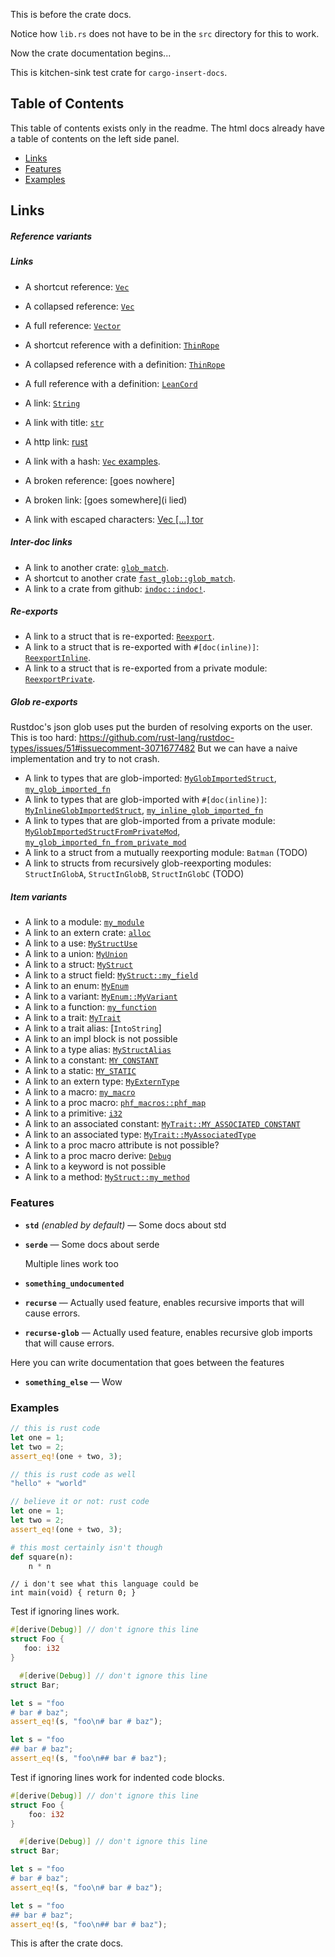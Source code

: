 This is before the crate docs.

Notice how `lib.rs` does not have to be in the `src` directory for this to work.

Now the crate documentation begins...

<!-- docs intro start -->
This is kitchen-sink test crate for `cargo-insert-docs`.
<!-- docs intro end -->

## Table of Contents

This table of contents exists only in the readme. 
The html docs already have a table of contents on the left side panel.

- [Links](#links)
- [Features](#features)
- [Examples](#examples)

## Links

<!-- docs rest start -->
##### Reference variants

##### Links
- A shortcut reference: [`Vec`]
- A collapsed reference: [`Vec`][]
- A full reference: [`Vector`][`Vec`]

- A shortcut reference with a definition: [`ThinRope`]
- A collapsed reference with a definition: [`ThinRope`][]
- A full reference with a definition: [`LeanCord`][`ThinRope`]

- A link: [`String`](https://doc.rust-lang.org/alloc/string/struct.String.html)
- A link with title: [`str`](https://doc.rust-lang.org/std/primitive.str.html "A String!")
- A http link: [rust](https://www.rust-lang.org/)
- A link with a hash: [`Vec` examples](https://doc.rust-lang.org/alloc/vec/struct.Vec.html#examples).
- A broken reference: [goes nowhere]
- A broken link: [goes somewhere](i lied)
- A link with escaped characters: [Vec \[...\] tor](https://doc.rust-lang.org/alloc/vec/struct.Vec.html "does \"this\" work?")

##### Inter-doc links
- A link to another crate: [`glob_match`](https://docs.rs/fast-glob/1.0.0/fast_glob/fn.glob_match.html).
- A shortcut to another crate [`fast_glob::glob_match`].
- A link to a crate from github: [`indoc::indoc!`].

##### Re-exports
- A link to a struct that is re-exported: [`Reexport`].
- A link to a struct that is re-exported with `#[doc(inline)]`: [`ReexportInline`].
- A link to a struct that is re-exported from a private module: [`ReexportPrivate`].

##### Glob re-exports
Rustdoc's json glob uses put the burden of resolving exports on the user.
This is too hard: <https://github.com/rust-lang/rustdoc-types/issues/51#issuecomment-3071677482>
But we can have a naive implementation and try to not crash.

- A link to types that are glob-imported: [`MyGlobImportedStruct`], [`my_glob_imported_fn`]
- A link to types that are glob-imported with `#[doc(inline)]`: [`MyInlineGlobImportedStruct`], [`my_inline_glob_imported_fn`]
- A link to types that are glob-imported from a private module: [`MyGlobImportedStructFromPrivateMod`], [`my_glob_imported_fn_from_private_mod`]
- A link to a struct from a mutually reexporting module: `Batman` (TODO)
- A link to structs from recursively glob-reexporting modules: `StructInGlobA`, `StructInGlobB`, `StructInGlobC` (TODO)

##### Item variants
- A link to a module: [`my_module`]
- A link to an extern crate: [`alloc`]
- A link to a use: [`MyStructUse`]
- A link to a union: [`MyUnion`]
- A link to a struct: [`MyStruct`]
- A link to a struct field: [`MyStruct::my_field`]
- A link to an enum: [`MyEnum`]
- A link to a variant: [`MyEnum::MyVariant`]
- A link to a function: [`my_function`]
- A link to a trait: [`MyTrait`]
- A link to a trait alias: [`IntoString`]
- A link to an impl block is not possible
- A link to a type alias: [`MyStructAlias`]
- A link to a constant: [`MY_CONSTANT`]
- A link to a static: [`MY_STATIC`]
- A link to an extern type: [`MyExternType`]
- A link to a macro: [`my_macro`]
- A link to a proc macro: [`phf_macros::phf_map`]
- A link to a primitive: [`i32`]
- A link to an associated constant: [`MyTrait::MY_ASSOCIATED_CONSTANT`]
- A link to an associated type: [`MyTrait::MyAssociatedType`]
- A link to a proc macro attribute is not possible?
- A link to a proc macro derive: [`Debug`]
- A link to a keyword is not possible
- A link to a method: [`MyStruct::my_method`]


### Features
<!-- features start -->
- **`std`** *(enabled by default)* — Some docs about std
- **`serde`** — Some docs about serde

  Multiple lines work too
- **`something_undocumented`**
- **`recurse`** — Actually used feature, enables recursive imports that will cause errors.
- **`recurse-glob`** — Actually used feature, enables recursive glob imports that will cause errors.

Here you can write documentation that goes
between the features

- **`something_else`** — Wow
<!-- features end -->

### Examples
```rust
// this is rust code
let one = 1;
let two = 2;
assert_eq!(one + two, 3);
```

```rust
// this is rust code as well
"hello" + "world"
```

```rust
// believe it or not: rust code
let one = 1;
let two = 2;
assert_eq!(one + two, 3);
```

```python
# this most certainly isn't though
def square(n):
    n * n
```

```custom,{.language-c}
// i don't see what this language could be
int main(void) { return 0; }
```

Test if ignoring lines work.
```rust
#[derive(Debug)] // don't ignore this line
struct Foo {
   foo: i32
}

  #[derive(Debug)] // don't ignore this line
struct Bar;

let s = "foo
# bar # baz";
assert_eq!(s, "foo\n# bar # baz");

let s = "foo
## bar # baz";
assert_eq!(s, "foo\n## bar # baz");
```

Test if ignoring lines work for indented code blocks.

```rust
#[derive(Debug)] // don't ignore this line
struct Foo {
    foo: i32
}

  #[derive(Debug)] // don't ignore this line
struct Bar;

let s = "foo
# bar # baz";
assert_eq!(s, "foo\n# bar # baz");

let s = "foo
## bar # baz";
assert_eq!(s, "foo\n## bar # baz");
```


[`phf_macros::phf_map`]: https://docs.rs/phf_macros/0.12.1/phf_macros/macro.phf_map.html
[`my_module`]: https://docs.rs/test-crate/0.0.0/test_crate/my_module/index.html
[`my_macro`]: https://docs.rs/test-crate/0.0.0/test_crate/macro.my_macro.html
[`my_inline_glob_imported_fn`]: https://docs.rs/test-crate/0.0.0/test_crate/fn.my_inline_glob_imported_fn.html
[`my_glob_imported_fn`]: https://docs.rs/test-crate/0.0.0/test_crate/to_be_glob_imported/fn.my_glob_imported_fn.html
[`my_glob_imported_fn_from_private_mod`]: https://docs.rs/test-crate/0.0.0/test_crate/fn.my_glob_imported_fn_from_private_mod.html
[`my_function`]: https://docs.rs/test-crate/0.0.0/test_crate/fn.my_function.html
[`indoc::indoc!`]: https://docs.rs/indoc/2.0.6/indoc/macro.indoc.html
[`i32`]: https://doc.rust-lang.org/std/primitive.i32.html
[`fast_glob::glob_match`]: https://docs.rs/fast-glob/1.0.0/fast_glob/fn.glob_match.html
[`alloc`]: https://doc.rust-lang.org/alloc/index.html
[`Vec`]: https://doc.rust-lang.org/alloc/vec/struct.Vec.html
[`Reexport`]: https://docs.rs/test-crate/0.0.0/test_crate/reexport/struct.Reexport.html
[`ReexportPrivate`]: https://docs.rs/test-crate/0.0.0/test_crate/struct.ReexportPrivate.html
[`ReexportInline`]: https://docs.rs/test-crate/0.0.0/test_crate/struct.ReexportInline.html
[`MyUnion`]: https://docs.rs/test-crate/0.0.0/test_crate/union.MyUnion.html
[`MyTrait`]: https://docs.rs/test-crate/0.0.0/test_crate/trait.MyTrait.html
[`MyTrait::MyAssociatedType`]: https://docs.rs/test-crate/0.0.0/test_crate/trait.MyTrait.html#associatedtype.MyAssociatedType
[`MyTrait::MY_ASSOCIATED_CONSTANT`]: https://docs.rs/test-crate/0.0.0/test_crate/trait.MyTrait.html#associatedconstant.MY_ASSOCIATED_CONSTANT
[`MyStruct`]: https://docs.rs/test-crate/0.0.0/test_crate/struct.MyStruct.html
[`MyStructUse`]: https://docs.rs/test-crate/0.0.0/test_crate/struct.MyStruct.html
[`MyStructAlias`]: https://docs.rs/test-crate/0.0.0/test_crate/type.MyStructAlias.html
[`MyStruct::my_method`]: https://docs.rs/test-crate/0.0.0/test_crate/struct.MyStruct.html#method.my_method
[`MyStruct::my_field`]: https://docs.rs/test-crate/0.0.0/test_crate/struct.MyStruct.html#structfield.my_field
[`MyInlineGlobImportedStruct`]: https://docs.rs/test-crate/0.0.0/test_crate/struct.MyInlineGlobImportedStruct.html
[`MyGlobImportedStruct`]: https://docs.rs/test-crate/0.0.0/test_crate/to_be_glob_imported/struct.MyGlobImportedStruct.html
[`MyGlobImportedStructFromPrivateMod`]: https://docs.rs/test-crate/0.0.0/test_crate/struct.MyGlobImportedStructFromPrivateMod.html
[`MyExternType`]: https://docs.rs/test-crate/0.0.0/test_crate/foreigntype.MyExternType.html
[`MyEnum`]: https://docs.rs/test-crate/0.0.0/test_crate/enum.MyEnum.html
[`MyEnum::MyVariant`]: https://docs.rs/test-crate/0.0.0/test_crate/enum.MyEnum.html#variant.MyVariant
[`MY_STATIC`]: https://docs.rs/test-crate/0.0.0/test_crate/static.MY_STATIC.html
[`MY_CONSTANT`]: https://docs.rs/test-crate/0.0.0/test_crate/constant.MY_CONSTANT.html
[`Debug`]: https://doc.rust-lang.org/core/fmt/macros/derive.Debug.html
[`ThinRope`]: https://doc.rust-lang.org/alloc/string/struct.String.html
<!-- docs rest end -->

This is after the crate docs.